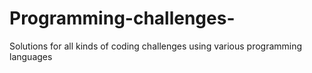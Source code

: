 # Programming-challenges-
Solutions for all kinds of coding challenges using various programming languages
